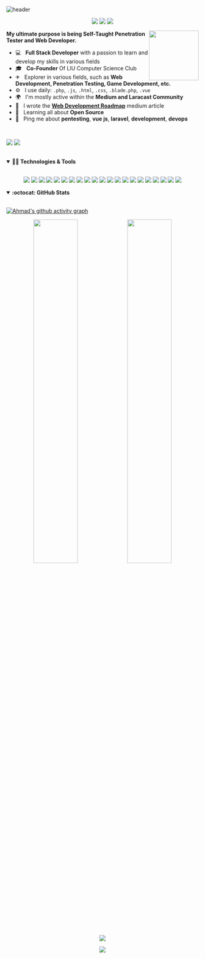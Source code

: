 ![header](https://capsule-render.vercel.app/api?type=waving&color=timeGradient&height=240&section=header&text=Hi,%20I%27m%20Ahmad%20Chebbo%F0%9F%91%8B&fontSize=36&animation=fadeIn&fontAlignY=36)

<p align="center">
<img src="https://img.shields.io/github/followers/Ahmad-Chebbo.svg?style=social&label=Follow&maxAge=2592000" />
<img src="https://img.shields.io/badge/Made%20with-Markdown-1f425f.svg" />
<img src="https://img.shields.io/badge/Ask%20me-anything-1abc9c.svg" />
</p>

<img align="right" src="https://media.giphy.com/media/LoBSGLlkRVWnd6SdxN/giphy.gif" width="130">

**My ultimate purpose is being Self-Taught Penetration Tester and Web Developer.**

- 💻&nbsp;&nbsp; **Full Stack Developer** with a passion to learn and develop my skills in various fields
- 🎓&nbsp;&nbsp; **Co-Founder** Of LIU  Computer Science Club 
- ✈&nbsp;&nbsp; Explorer in various fields, such as **Web Development, Penetration Testing, Game Development, etc.**
- ⚙️&nbsp;&nbsp; I use daily: `.php`, `.js`, `.html`, `.css`, `.blade.php`, `.vue`
- 🌍&nbsp;&nbsp; I'm mostly active within the **Medium and Laracast Community**
- 📘&nbsp;&nbsp; I wrote the **[Web Development Roadmap](https://ahmadchebbo.medium.com/web-development-roadmap-f55fb2e08f2d)** medium article
- 🌱&nbsp;&nbsp; Learning all about **Open Source**
- 💬&nbsp;&nbsp; Ping me about **pentesting**, **vue js**, **laravel**, **development**, **devops**

<br>

[![](https://img.shields.io/badge/medium-%2312100E.svg?&style=for-the-badge&logo=medium&logoColor=white)](https://medium.com/@ahmadchebbo)
[![](https://img.shields.io/badge/linkedin-%230077B5.svg?&style=for-the-badge&logo=linkedin&logoColor=white)](https://www.linkedin.com/in/ahmad-chebbo-b99454148/)


<br>
<details markdown="1" open>
<summary><strong>👩‍💻 Technologies & Tools</strong></summary>
<br>
<p align="center">
<img src="https://img.shields.io/badge/python%20-%2314354C.svg?&style=for-the-badge&logo=python&logoColor=white"/>
    <img src="https://img.shields.io/badge/javascript%20-%23323330.svg?&style=for-the-badge&logo=javascript&logoColor=%23F7DF1E"/>
    <img src="https://img.shields.io/badge/html5%20-%23E34F26.svg?&style=for-the-badge&logo=html5&logoColor=white"/>
    <img src="https://img.shields.io/badge/css3%20-%231572B6.svg?&style=for-the-badge&logo=css3&logoColor=white"/>
    <img src="https://img.shields.io/badge/Node.js-43853D?style=for-the-badge&logo=node.js&logoColor=white"/>
    <img src="https://img.shields.io/badge/Express.js-404D59?style=for-the-badge"/>
    <img src="https://img.shields.io/badge/C%23-239120?style=for-the-badge&logo=c-sharp&logoColor=white"/>
    <img src="https://img.shields.io/badge/Java-ED8B00?style=for-the-badge&logo=java&logoColor=white"/>
    <img src="https://img.shields.io/badge/PHP-777BB4?style=for-the-badge&logo=php&logoColor=white"/>
    <img src="https://img.shields.io/badge/Vue.js-35495E?style=for-the-badge&logo=vue.js&logoColor=4FC08D"/>
    <img src="https://img.shields.io/badge/Angular-DD0031?style=for-the-badge&logo=angular&logoColor=white"/>
    <img src="https://img.shields.io/badge/Tailwind_CSS-38B2AC?style=for-the-badge&logo=tailwind-css&logoColor=white"/>
    <img src="https://img.shields.io/badge/Bootstrap-563D7C?style=for-the-badge&logo=bootstrap&logoColor=white"/>
    <img src="https://img.shields.io/badge/Django-092E20?style=for-the-badge&logo=django&logoColor=white"/>
    <img src="https://img.shields.io/badge/Laravel-FF2D20?style=for-the-badge&logo=laravel&logoColor=white"/>
    <img src="https://img.shields.io/badge/MySQL-00000F?style=for-the-badge&logo=mysql&logoColor=white"/>
    <img src="https://img.shields.io/badge/PostgreSQL-316192?style=for-the-badge&logo=postgresql&logoColor=white"/>
    <img src="https://img.shields.io/badge/markdown-%23000000.svg?&style=for-the-badge&logo=markdown&logoColor=white"/>
    <img src="https://img.shields.io/badge/unity%20-%23000000.svg?&style=for-the-badge&logo=unity&logoColor=white"/>
    <img src="https://img.shields.io/badge/git%20-%23F05033.svg?&style=for-the-badge&logo=git&logoColor=white"/>
    <img src="https://img.shields.io/badge/github%20-%23121011.svg?&style=for-the-badge&logo=github&logoColor=white"/>
</p>

</details>

<details markdown="1" open>

<summary><strong>:octocat: GitHub Stats</strong></summary>

<br/>

 [![Ahmad's github activity graph](https://activity-graph.herokuapp.com/graph?username=Ahmad-Chebbo&theme=react-dark)](https://git.io/mertbozkir)
<p align = "center">
  <img width="48%" src="https://github-readme-stats.vercel.app/api?username=Ahmad-Chebbo&show_icons=true&theme=tokyonight" />
  <img width="48%" src="https://github-readme-streak-stats.herokuapp.com/?user=Ahmad-Chebbo&theme=tokyonight" />
  <br>
  <img src = "https://github-readme-stats.vercel.app/api/top-langs/?username=Ahmad-Chebbo&hide=css,java,html,asp&theme=radical&langs_count=4">
</p>

<p align="center">
<img src="http://ForTheBadge.com/images/badges/built-with-love.svg" />
</p>
</details>




